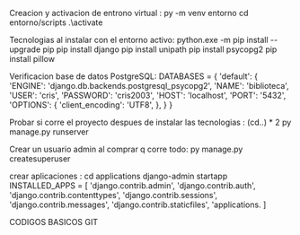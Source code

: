 Creacion y activacion de entrono virtual :
    py -m venv entorno <!-- cracion -->
    cd entorno/scripts  <!-- direccion -->
    .\activate   <!-- activacion -->

Tecnologias al instalar con el entorno activo:
    python.exe -m pip install --upgrade pip <!-- actializacion del pip y py -->
    pip install django <!-- framework -->
    pip install unipath  <!-- configurar estructura -->
    pip install psycopg2  <!-- ORM para PostgreSQL -->
    pip install pillow <!-- trabajo con imagenes -->


Verificacion base de datos PostgreSQL:  <!-- en  base a esto debe hacer la base de tatos en le shell de PostgreSQL-->
    DATABASES = {
        'default': {
            'ENGINE': 'django.db.backends.postgresql_psycopg2',   <!-- de ley , indica con q motor trabajara y la ORM -->
            'NAME': 'biblioteca',   <!-- nombre de la base de datos -->
            'USER': 'cris',  <!-- usuario con accesos -->
            'PASSWORD': 'cris2003',  <!-- contraseña de la BD -->
            'HOST': 'localhost',  <!-- de ley -->
            'PORT': '5432',   <!-- de ley -->
            'OPTIONS': {
                'client_encoding': 'UTF8',
            },
        }
    }

Probar si corre el proyecto despues de instalar las tecnologias :
    (cd..) * 2  <!-- ir a la altura del archivo manage.py -->
    py manage.py runserver   <!-- codigo para correr un servidor local -->

Crear un usuario admin al comprar q corre todo:
    py manage.py createsuperuser  <!-- codigo para cear un usuario administrador -->
    <!-- tener presente usuario y password -->

crear aplicaciones :
    cd applications   <!-- direccion --> 
    django-admin startapp <NombreApp>   <!-- codigo creacion app -->
    INSTALLED_APPS = [
        'django.contrib.admin',
        'django.contrib.auth',
        'django.contrib.contenttypes',
        'django.contrib.sessions',
        'django.contrib.messages',
        'django.contrib.staticfiles',
        <!-- COLOCAR LAS APPS CREADAS -->
        'applications.<NombreDeLaApp>   <!-- copia y pega en el name de app.py  -->
    ]


CODIGOS BASICOS GIT
    <!-- 
    git init
    git add  o git rm para eliminar cosas (delete o modificacioone)
    git commit -m "COMENTARIOS"
    git remote -v
    git remote add origin <URL Repositorio>
    git push -u origin main 
    -->
